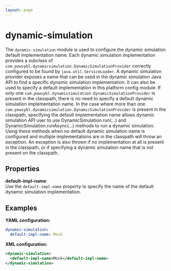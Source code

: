 ```yaml
---
layout: page
---
```


# dynamic-simulation
The `dynamic-simulation` module is used to configure the dynamic simulation default implementation name. Each dynamic simulation implementation provides a subclass of `com.powsybl.dynamicsimulation.DynamicSimulationProvider` correctly configured to be found by `java.util.ServiceLoader`. A dynamic simulation provider exposes a name that can be used in the dynamic simulation Java API to find a specific dynamic simulation implementation. It can also be used to specify a default implementation in this platform config module. If only one `com.powsybl.dynamicsimulation.DynamicSimulationProvider` is present in the classpath, there is no need to specify a default dynamic simulation implementation name. In the case where more than one `com.powsybl.dynamicsimulation.DynamicSimulationProvider` is present in the classpath, specifying the default implementation name allows dynamic simulation API user to use DynamicSimulation.run(...) and  DynamicSimulation.runAsync(...) methods to run a dynamic simulation. Using these methods when no default dynamic simulation name is configured and multiple implementations are in the classpath will throw an exception. An exception is also thrown if no implementation at all is present in the classpath, or if specifying a dynamic simulation name that is not present on the classpath.

## Properties

**default-impl-name**  
Use the `default-impl-name` property to specify the name of the default dynamic simulation implementation.

## Examples

**YAML configuration:**
```yaml
dynamic-simulation:
  default-impl-name: Mock
```

**XML configuration:**
```xml
<dynamic-simulation>
  <default-impl-name>Mock</default-impl-name>
</dynamic-simulation>
```
